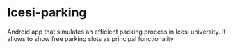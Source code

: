 # Icesi-parking
Android app that simulates an efficient packing process in Icesi university. It allows to show free parking slots as principal functionality
